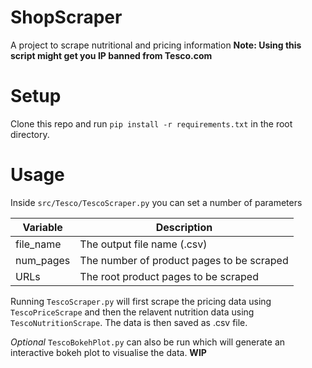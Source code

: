 # ShopScraper
A project to scrape nutritional and pricing information
**Note: Using this script might get you IP banned from Tesco.com**

# Setup
Clone this repo and run `pip install -r requirements.txt` in the root directory.

# Usage
Inside `src/Tesco/TescoScraper.py` you can set a number of parameters

| Variable  | Description |
| ------------- | ------------- |
| file_name  | The output file name (.csv)  |
| num_pages  | The number of product pages to be scraped  |
| URLs  | The root product pages to be scraped  |

Running `TescoScraper.py` will first scrape the pricing data using `TescoPriceScrape` and then the relavent nutrition data using `TescoNutritionScrape`. The data is then saved as .csv file.

_Optional_
`TescoBokehPlot.py` can also be run which will generate an interactive bokeh plot to visualise the data. **WIP**
